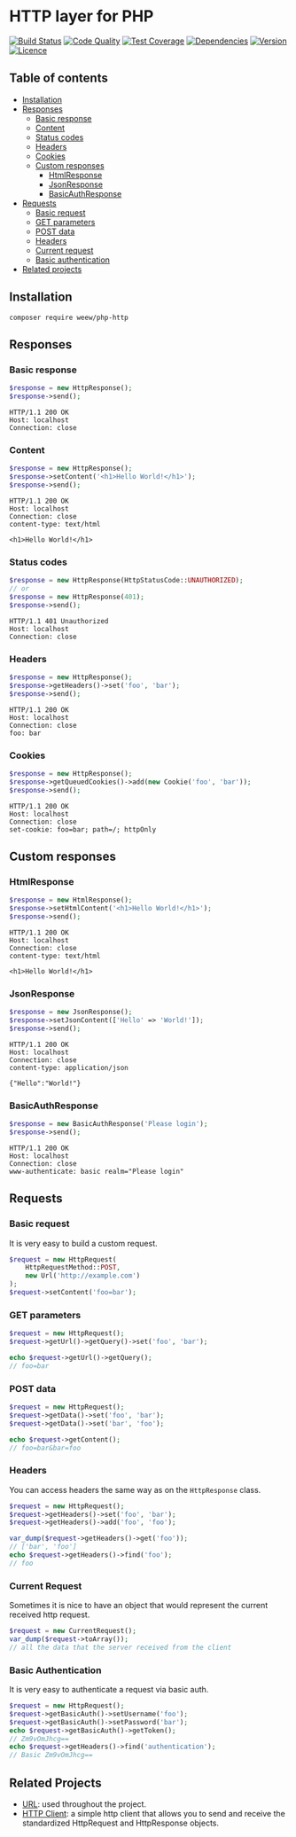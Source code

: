 # HTTP layer for PHP

[![Build Status](https://img.shields.io/travis/weew/php-http.svg)](https://travis-ci.org/weew/php-http)
[![Code Quality](https://img.shields.io/scrutinizer/g/weew/php-http.svg)](https://scrutinizer-ci.com/g/weew/php-http)
[![Test Coverage](https://img.shields.io/coveralls/weew/php-http.svg)](https://coveralls.io/github/weew/php-http)
[![Dependencies](https://img.shields.io/versioneye/d/php/weew:php-http.svg)](https://versioneye.com/php/weew:php-http)
[![Version](https://img.shields.io/packagist/v/weew/php-http.svg)](https://packagist.org/packages/weew/php-http)
[![Licence](https://img.shields.io/packagist/l/weew/php-http.svg)](https://packagist.org/packages/weew/php-http)

## Table of contents

- [Installation](#installation)
- [Responses](#responses)
    - [Basic response](#basic-response)
    - [Content](#content)
    - [Status codes](#status-codes)
    - [Headers](#headers)
    - [Cookies](#cookies)
    - [Custom responses](#custom-responses)
        - [HtmlResponse](#htmlresponse)
        - [JsonResponse](#jsonresponse)
        - [BasicAuthResponse](#basicauthresponse)
- [Requests](#requests)
    - [Basic request](#basic-request)
    - [GET parameters](#get-parameters)
    - [POST data](#post-data)
    - [Headers](#headers)
    - [Current request](#current-request)
    - [Basic authentication](#basic-authentication)
- [Related projects](#related-projects)

## Installation

`composer require weew/php-http`

## Responses

### Basic response

```php
$response = new HttpResponse();
$response->send();
```
```
HTTP/1.1 200 OK
Host: localhost
Connection: close
```

### Content

```php
$response = new HttpResponse();
$response->setContent('<h1>Hello World!</h1>');
$response->send();
```
```
HTTP/1.1 200 OK
Host: localhost
Connection: close
content-type: text/html

<h1>Hello World!</h1>
```

### Status codes

```php
$response = new HttpResponse(HttpStatusCode::UNAUTHORIZED);
// or
$response = new HttpResponse(401);
$response->send();
```
```
HTTP/1.1 401 Unauthorized
Host: localhost
Connection: close
```

### Headers

```php
$response = new HttpResponse();
$response->getHeaders()->set('foo', 'bar');
$response->send();
```
```
HTTP/1.1 200 OK
Host: localhost
Connection: close
foo: bar
```

### Cookies

```php
$response = new HttpResponse();
$response->getQueuedCookies()->add(new Cookie('foo', 'bar'));
$response->send();
```
```
HTTP/1.1 200 OK
Host: localhost
Connection: close
set-cookie: foo=bar; path=/; httpOnly
```

## Custom responses

### HtmlResponse

```php
$response = new HtmlResponse();
$response->setHtmlContent('<h1>Hello World!</h1>');
$response->send();
```
```
HTTP/1.1 200 OK
Host: localhost
Connection: close
content-type: text/html

<h1>Hello World!</h1>
```

### JsonResponse

```php
$response = new JsonResponse();
$response->setJsonContent(['Hello' => 'World!']);
$response->send();
```
```
HTTP/1.1 200 OK
Host: localhost
Connection: close
content-type: application/json

{"Hello":"World!"}
```

### BasicAuthResponse

```php
$response = new BasicAuthResponse('Please login');
$response->send();
```
```
HTTP/1.1 200 OK
Host: localhost
Connection: close
www-authenticate: basic realm="Please login"
```

## Requests

### Basic request

It is very easy to build a custom request.

```php
$request = new HttpRequest(
    HttpRequestMethod::POST,
    new Url('http://example.com')
);
$request->setContent('foo=bar');
```

### GET parameters

```php
$request = new HttpRequest();
$request->getUrl()->getQuery()->set('foo', 'bar');

echo $request->getUrl()->getQuery();
// foo=bar
```

### POST data

```php
$request = new HttpRequest();
$request->getData()->set('foo', 'bar');
$request->getData()->set('bar', 'foo');

echo $request->getContent();
// foo=bar&bar=foo
```

### Headers

You can access headers the same way as on the `HttpResponse` class.

```php
$request = new HttpRequest();
$request->getHeaders()->set('foo', 'bar');
$request->getHeaders()->add('foo', 'foo');

var_dump($request->getHeaders()->get('foo'));
// ['bar', 'foo']
echo $request->getHeaders()->find('foo');
// foo
```

### Current Request

Sometimes it is nice to have an object that would represent the current
received http request.

```php
$request = new CurrentRequest();
var_dump($request->toArray());
// all the data that the server received from the client
```

### Basic Authentication

It is very easy to authenticate a request via basic auth.

```php
$request = new HttpRequest();
$request->getBasicAuth()->setUsername('foo');
$request->getBasicAuth()->setPassword('bar');
echo $request->getBasicAuth()->getToken();
// Zm9vOmJhcg==
echo $request->getHeaders()->find('authentication');
// Basic Zm9vOmJhcg==
```

## Related Projects

- [URL](https://github.com/weew/php-url): used throughout the project.
- [HTTP Client](https://github.com/weew/php-http-client): a simple http client that allows
you to send and receive the standardized HttpRequest and HttpResponse objects.
